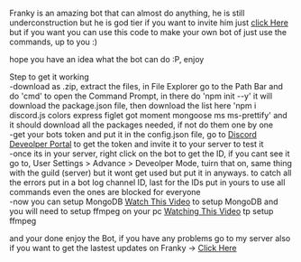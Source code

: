 Franky is an amazing bot that can almost do anything, he is still underconstruction but he is god tier
if you want to invite him just [click Here](https://discord.com/api/oauth2/authorize?client_id=992309600361660466&permissions=1636319099999&scope=applications.commands%20bot) but if you want you can use this code to make your own bot of just use the commands, up to you :)

hope you have an idea what the bot can do :P, enjoy

Step to get it working
<br>-download as .zip, extract the files, in File Explorer go to the Path Bar and do 'cmd' to open the Command Prompt, in there do 'npm init --y' it will download the package.json file, then download the list here 'npm i discord.js colors express figlet got moment mongoose ms ms-prettify' and it should download all the packages needed, if not do them one by one
<br>-get your bots token and put it in the config.json file, go to [Discord Deveolper Portal](https://discord.com/developers/applications) to get the token and invite it to your server to test it
<br>-once its in your server, right click on the bot to get the ID, if you cant see it go to, User Settings > Advance > Deveolper Mode, tuirn that on, same thing with the guild (server) but it wont get used but put it in anyways. to catch all the errors put in a bot log channel ID, last for the IDs put in yours to use all commands even the ones are blocked for everyone
<br>-now you can setup MongoDB [Watch This Video](https://youtu.be/sng1vw9l7J0) to setup MongoDB and you will need to setup ffmpeg on your pc [Watching This Video](https://youtu.be/IECI72XEox0) tp setup ffmpeg

and your done enjoy the Bot, if you have any problems go to my server also if you want to get the lastest updates on Franky -> [Click Here](https://discord.gg/pZwV7YXztt)
